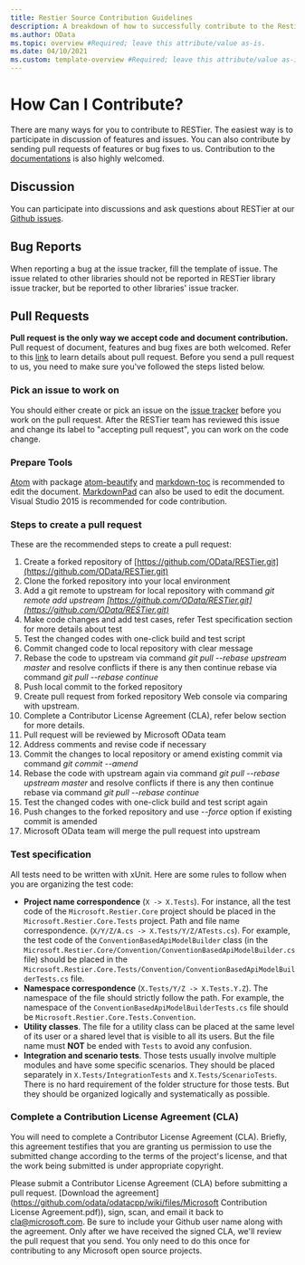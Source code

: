 ```yaml
---
title: Restier Source Contribution Guidelines
description: A breakdown of how to successfully contribute to the Restier open source project.
ms.author: OData
ms.topic: overview #Required; leave this attribute/value as-is.
ms.date: 04/10/2021
ms.custom: template-overview #Required; leave this attribute/value as-is.
---
```


# How Can I Contribute?

There are many ways for you to contribute to RESTier. The easiest way is to participate in discussion of 
features and issues. You can also contribute by sending pull requests of features or bug fixes to us. 
Contribution to the [documentations](http://odata.github.io/RESTier/) is also highly welcomed.

## Discussion

You can participate into discussions and ask questions about RESTier at our 
[Github issues](https://github.com/OData/RESTier/issues).

## Bug Reports

When reporting a bug at the issue tracker, fill the template of issue. The issue related to other libraries 
should not be reported in RESTier library issue tracker, but be reported to other libraries' issue tracker.

## Pull Requests

**Pull request is the only way we accept code and document contribution.** Pull request of document, features 
and bug fixes are both welcomed. Refer to this [link](https://help.github.com/articles/using-pull-requests/) 
to learn details about pull request. Before you send a pull request to us, you need to make sure you've 
followed the steps listed below.

### Pick an issue to work on

You should either create or pick an issue on the [issue tracker](https://github.com/OData/RESTier/issues) 
before you work on the pull request. After the RESTier team has reviewed this issue and change its label 
to "accepting pull request", you can work on the code change.

### Prepare Tools

[Atom](https://atom.io/) with package [atom-beautify](https://atom.io/packages/atom-beautify) and 
[markdown-toc](https://atom.io/packages/markdown-toc) is recommended to edit the document. 
[MarkdownPad](http://www.markdownpad.com/) can also be used to edit the document.<br />
Visual Studio 2015 is recommended for code contribution.

### Steps to create a pull request

These are the recommended steps to create a pull request:

1. Create a forked repository of [https://github.com/OData/RESTier.git](https://github.com/OData/RESTier.git)
2. Clone the forked repository into your local environment
3. Add a git remote to upstream for local repository with command _git remote add upstream 
[https://github.com/OData/RESTier.git](https://github.com/OData/RESTier.git)_
4. Make code changes and add test cases, refer Test specification section for more details about test
5. Test the changed codes with one-click build and test script
6. Commit changed code to local repository with clear message
7. Rebase the code to upstream via command _git pull --rebase upstream master_ and resolve conflicts 
if there is any then continue rebase via command _git pull --rebase continue_
8. Push local commit to the forked repository
9. Create pull request from forked repository Web console via comparing with upstream.
10. Complete a Contributor License Agreement (CLA), refer below section for more details.
11. Pull request will be reviewed by Microsoft OData team
12. Address comments and revise code if necessary
13. Commit the changes to local repository or amend existing commit via command _git commit --amend_
14. Rebase the code with upstream again via command _git pull --rebase upstream master_ and resolve 
conflicts if there is any then continue rebase via command _git pull --rebase continue_
15. Test the changed codes with one-click build and test script again
16. Push changes to the forked repository and use _--force_ option if existing commit is amended
17. Microsoft OData team will merge the pull request into upstream

### Test specification

All tests need to be written with xUnit. Here are some rules to follow when you are organizing the 
test code:

- **Project name correspondence** (`X -> X.Tests`). For instance, all the test code of the `Microsoft.Restier.Core` project should be placed in the `Microsoft.Restier.Core.Tests` project. Path and file name correspondence. (`X/Y/Z/A.cs -> X.Tests/Y/Z/ATests.cs`). For example, the test code of the `ConventionBasedApiModelBuilder` class (in the `Microsoft.Restier.Core/Convention/ConventionBasedApiModelBuilder.cs` file) should be placed in the `Microsoft.Restier.Core.Tests/Convention/ConventionBasedApiModelBuilderTests.cs` file.
- **Namespace correspondence** (`X.Tests/Y/Z -> X.Tests.Y.Z`). The namespace of the file should strictly follow the path. For example, the namespace of the `ConventionBasedApiModelBuilderTests.cs` file should be `Microsoft.Restier.Core.Tests.Convention`.
- **Utility classes**. The file for a utility class can be placed at the same level of its user or a shared level that is visible to all its users. But the file name must **NOT** be ended with `Tests` to avoid any confusion.
- **Integration and scenario tests**. Those tests usually involve multiple modules and have some specific scenarios. They should be placed separately in `X.Tests/IntegrationTests` and `X.Tests/ScenarioTests`. There is no hard requirement of the folder structure for those tests. But they should be organized logically and systematically as possible.

### Complete a Contribution License Agreement (CLA)

You will need to complete a Contributor License Agreement (CLA). Briefly, this agreement testifies 
that you are granting us permission to use the submitted change according to the terms of the 
project's license, and that the work being submitted is under appropriate copyright.

Please submit a Contributor License Agreement (CLA) before submitting a pull request. 
[Download the agreement](https://github.com/odata/odatacpp/wiki/files/Microsoft Contribution License Agreement.pdf)), 
sign, scan, and email it back to [cla@microsoft.com](mailto:cla@microsoft.com). Be sure to include your Github 
user name along with the agreement. Only after we have received the signed CLA, we'll review the pull request that 
you send. You only need to do this once for contributing to any Microsoft open source projects.
